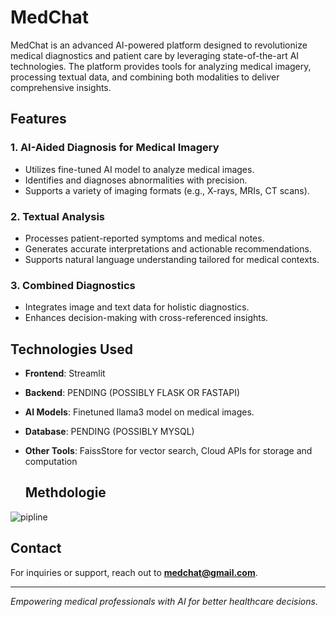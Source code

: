 # MedChat

MedChat is an advanced AI-powered platform designed to revolutionize medical diagnostics and patient care by leveraging state-of-the-art AI technologies. The platform provides tools for analyzing medical imagery, processing textual data, and combining both modalities to deliver comprehensive insights.

## Features

### 1. **AI-Aided Diagnosis for Medical Imagery**
- Utilizes fine-tuned AI model to analyze medical images.
- Identifies and diagnoses abnormalities with precision.
- Supports a variety of imaging formats (e.g., X-rays, MRIs, CT scans).

### 2. **Textual Analysis**
- Processes patient-reported symptoms and medical notes.
- Generates accurate interpretations and actionable recommendations.
- Supports natural language understanding tailored for medical contexts.

### 3. **Combined Diagnostics**
- Integrates image and text data for holistic diagnostics.
- Enhances decision-making with cross-referenced insights.

## Technologies Used

- **Frontend**: Streamlit
- **Backend**: PENDING (POSSIBLY FLASK OR FASTAPI)
- **AI Models**: Finetuned llama3 model on medical images.
- **Database**: PENDING (POSSIBLY MYSQL)
- **Other Tools**: FaissStore for vector search, Cloud APIs for storage and computation

  ## Methdologie

![pipline](https://github.com/user-attachments/assets/a2229116-8844-4d50-b86a-9b712cebbb23)


## Contact

For inquiries or support, reach out to **[medchat@gmail.com](mailto:your-email@example.com)**.

---

*Empowering medical professionals with AI for better healthcare decisions.*
